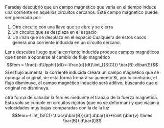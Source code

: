 Faraday descubrió que un campo magnético que varía en el tiempo induce una corriente en aquellos circuitos cercanos. Este campo magnetico puede ser generado por:
1) Otro circuito con una llave que se abre y se cierra  
2) Un circuito que se desplaza en el espacio
3) Un iman que se desplaza en el espacio
Cualquiera de estos casos genera una corriente inducida en un circuito cercano.

Lens descubre luego que la corriente inducida produce campos magnéticos que tienen a oponerse al cambio de flujo magnético
$$fem = \frac{-d\Upphi}{dt}=-\frac{d}{dt}\iint_{{S(C)}} \bar{B}.d\bar{S}$$
Si el flujo aumenta, la corriente inducida creara un campo magnético que se oponga al original, de esta forma frenará su aumento
Si, por lo contrario, el flujo disminuye, el campo magnético inducido será aditivo, buscando que el original no disminuya.

otra  forma de calcular la fem es mediante el trabajo de la fuerza magnética. Esta solo se cumple en circuitos rigidos (que no se deforman) y que viajan a velocidades muy bajas comparadas con la de la luz
$$fem=-\iint_{S(C)} \frac{d\bar{B}}{dt}.d\bar{S}+\oint
(\bar{v} \times \bar{B}).d\bar{l}$$

